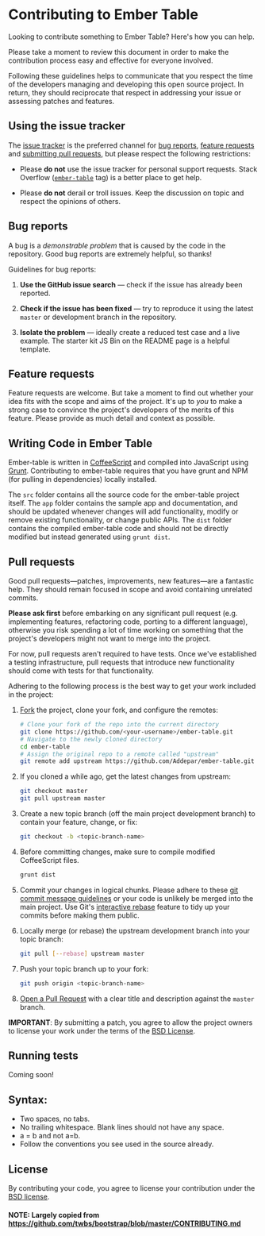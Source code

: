 # Contributing to Ember Table

Looking to contribute something to Ember Table? Here's how you can help.

Please take a moment to review this document in order to make the contribution
process easy and effective for everyone involved.

Following these guidelines helps to communicate that you respect the time of
the developers managing and developing this open source project. In return,
they should reciprocate that respect in addressing your issue or assessing
patches and features.


## Using the issue tracker

The [issue tracker](https://github.com/Addepar/ember-table/issues) is
the preferred channel for [bug reports](#bug-reports),
[feature requests](#feature-requests) and
[submitting pull requests](#pull-requests), but please respect the following
restrictions:

* Please **do not** use the issue tracker for personal support requests.  Stack
  Overflow
  ([`ember-table`](http://stackoverflow.com/questions/tagged/ember-table) tag)
  is a better place to get help.

* Please **do not** derail or troll issues. Keep the discussion on topic and
  respect the opinions of others.


## Bug reports

A bug is a _demonstrable problem_ that is caused by the code in the repository.
Good bug reports are extremely helpful, so thanks!

Guidelines for bug reports:

1. **Use the GitHub issue search** &mdash; check if the issue has already been
   reported.

2. **Check if the issue has been fixed** &mdash; try to reproduce it using the
   latest `master` or development branch in the repository.

3. **Isolate the problem** &mdash; ideally create a reduced test
   case and a live example. The starter kit JS Bin on the README page is a
   helpful template.


## Feature requests

Feature requests are welcome. But take a moment to find out whether your idea
fits with the scope and aims of the project. It's up to *you* to make a strong
case to convince the project's developers of the merits of this feature. Please
provide as much detail and context as possible.

## Writing Code in Ember Table

Ember-table is written in [CoffeeScript](http://coffeescript.org/) and compiled
into JavaScript using [Grunt](http://gruntjs.com/). Contributing to ember-table
requires that you have grunt and NPM (for pulling in dependencies) locally
installed.

The `src` folder contains all the source code for the ember-table project
itself. The `app` folder contains the sample app and documentation, and should
be updated whenever changes will add functionality, modify or remove existing
functionality, or change public APIs. The `dist` folder contains the compiled
ember-table code and should not be directly modified but instead generated using
`grunt dist`.

## Pull requests

Good pull requests—patches, improvements, new features—are a fantastic
help. They should remain focused in scope and avoid containing unrelated
commits.

**Please ask first** before embarking on any significant pull request (e.g.
implementing features, refactoring code, porting to a different language),
otherwise you risk spending a lot of time working on something that the
project's developers might not want to merge into the project.

For now, pull requests aren't required to have tests. Once we've established
a testing infrastructure, pull requests that introduce new functionality should
come with tests for that functionality.

Adhering to the following process is the best way to get your work
included in the project:

1. [Fork](http://help.github.com/fork-a-repo/) the project, clone your fork,
   and configure the remotes:

   ```bash
   # Clone your fork of the repo into the current directory
   git clone https://github.com/<your-username>/ember-table.git
   # Navigate to the newly cloned directory
   cd ember-table
   # Assign the original repo to a remote called "upstream"
   git remote add upstream https://github.com/Addepar/ember-table.git
   ```

2. If you cloned a while ago, get the latest changes from upstream:

   ```bash
   git checkout master
   git pull upstream master
   ```

3. Create a new topic branch (off the main project development branch) to
   contain your feature, change, or fix:

   ```bash
   git checkout -b <topic-branch-name>
   ```

4. Before committing changes, make sure to compile modified CoffeeScript files.

   ```bash
   grunt dist
   ```

5. Commit your changes in logical chunks. Please adhere to these [git commit
   message guidelines](http://tbaggery.com/2008/04/19/a-note-about-git-commit-messages.html)
   or your code is unlikely be merged into the main project. Use Git's
   [interactive rebase](https://help.github.com/articles/interactive-rebase)
   feature to tidy up your commits before making them public.

6. Locally merge (or rebase) the upstream development branch into your topic branch:

   ```bash
   git pull [--rebase] upstream master
   ```

7. Push your topic branch up to your fork:

   ```bash
   git push origin <topic-branch-name>
   ```

8. [Open a Pull Request](https://help.github.com/articles/using-pull-requests/)
    with a clear title and description against the `master` branch.

**IMPORTANT**: By submitting a patch, you agree to allow the project owners to
license your work under the terms of the [BSD License](LICENSE).


## Running tests

Coming soon!


## Syntax:

* Two spaces, no tabs.
* No trailing whitespace. Blank lines should not have any space.
* a = b and not a=b.
* Follow the conventions you see used in the source already.


## License

By contributing your code, you agree to license your contribution under the
[BSD license](LICENSE).


#### NOTE: Largely copied from https://github.com/twbs/bootstrap/blob/master/CONTRIBUTING.md
